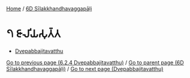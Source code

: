 
[Home](/) / [6D Sīlakkhandhavaggapāḷi](../6D.md)

# 𑁭 𑀚𑀸𑀮𑀺𑀬𑀲𑀼𑀢𑁆𑀢

* [Dvepabbajitavatthu](7/Dvepabbajitavatthu.md)

[Go to previous page (6.2.4 Dvepabbajitavatthu)](6/6.2/6.2.4.md) / [Go to parent page (6D Sīlakkhandhavaggapāḷi)](0.md) / [Go to next page (Dvepabbajitavatthu)](7/Dvepabbajitavatthu.md)


